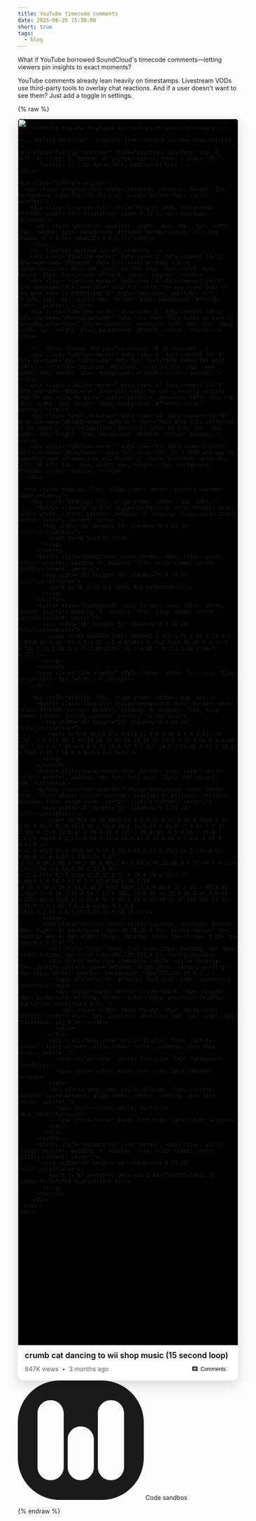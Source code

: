 ```yaml
---
title: YouTube timecode comments
date: 2025-06-25 15:30:00
short: true
tags:
  - blog
---
```


What if YouTube borrowed SoundCloud's timecode comments—letting viewers pin insights to exact moments?

YouTube comments already lean heavily on timestamps. Livestream VODs use third-party tools to overlay chat reactions. And if a user doesn't want to see them? Just add a toggle in settings.

{% raw %}
<!-- Code Sandbox Wrapper -->
<div class="code-sandbox-wrapper">
  <div class="code-sandbox-content">

<div class="youtube-demo" data-playing="false" data-current-time="5" data-duration="15" style="margin: 0; background: #0f0f0f; max-width: 100%; font-family: -apple-system, BlinkMacSystemFont, 'Segoe UI', Roboto, Arial, sans-serif; border-radius: 8px; overflow: hidden; position: relative; box-shadow: 0 10px 30px rgba(0,0,0,0.15), inset 0 1px 0 rgba(255,255,255,0.1);">
  
  <div style="position: relative; background: #000; padding-bottom: 56.25%; overflow: hidden;">
    <img class="video-gif" src="/2025/06/25/YouTube-Timecode-Commentary/cat.gif" style="position: absolute; top: 0; left: 0; width: 100%; height: 100%; object-fit: cover; border-radius: 0; margin-top: 0; margin-bottom: 0; pointer-events: none; border: none;">
    
    <!-- Comments are now displayed as tooltips on timeline markers -->
    
    <!-- Tooltip container - separate from controls so they stay visible -->
    <div class="tooltip-container" style="position: absolute; top: 0; left: 0; right: 0; bottom: 0; pointer-events: none; z-index: 20;">
      <!-- Tooltips will be dynamically positioned here -->
    </div>
    
    <div class="controls-wrapper">
      <div class="progress-bar" style="position: relative; height: 3px; background: rgba(255,255,255,0.3); margin-bottom: 8px; cursor: pointer;">
        <div class="progress-fill" style="height: 100%; background: #ff0000; width: 33%; transition: width 0.1s linear; position: relative;">
          <div style="position: absolute; right: -6px; top: -5px; width: 12px; height: 12px; background: #ff0000; border-radius: 50%; box-shadow: 0 0 0 4px rgba(255,0,0,0.2);"></div>
        </div>
        <!-- Timeline markers for all comments -->
        <div class="timeline-marker" data-time="2" data-comment-id="1" data-username="@TomNook" data-full-text="Already vibing 🎶" style="position: absolute; left: 13.33%; top: -6px; width: 4px; height: 15px; background: #ffeb3b; cursor: pointer;"></div>
        <div class="timeline-marker" data-time="4" data-comment-id="2" data-username="@CatLover2024" data-full-text="The way crumb bobs to the beat here is EVERYTHING 😸" style="position: absolute; left: 26.67%; top: -6px; width: 4px; height: 15px; background: #ffeb3b; cursor: pointer;"></div>
        <div class="timeline-marker" data-time="6" data-comment-id="3" data-username="@NostalgicGamer" data-full-text="This takes me back to Saturday afternoons" style="position: absolute; left: 40%; top: -6px; width: 4px; height: 15px; background: #ffeb3b; cursor: pointer;"></div>
        
        <!-- Dense cluster for popular section (8-10 seconds) -->
        <div class="timeline-marker" data-time="8" data-comment-id="4" data-username="@VirtuallyVibe" data-full-text="HERE COMES THE BEST PART!! 🔥🔥🔥" style="position: absolute; left: 53.33%; top: -6px; width: 4px; height: 15px; background: #ffeb3b; cursor: pointer;"></div>
        <div class="timeline-marker" data-time="9" data-comment-id="5" data-username="@DanceCat" data-full-text="My cat literally stopped what he was doing to dance" style="position: absolute; left: 60%; top: -6px; width: 4px; height: 15px; background: #ffeb3b; cursor: pointer;"></div>
        <div class="timeline-marker" data-time="10" data-comment-id="6" data-username="@BeatDropper" data-full-text="This drop hits different at 2x speed 😤" style="position: absolute; left: 66.67%; top: -6px; width: 4px; height: 15px; background: #ffeb3b; cursor: pointer;"></div>
        <div class="timeline-marker" data-time="13" data-comment-id="7" data-username="@MemeMaster" data-full-text="POV: It's 2008 and you're spending your allowance on Wii Points 🥲" style="position: absolute; left: 86.67%; top: -6px; width: 4px; height: 15px; background: #ffeb3b; cursor: pointer;"></div>
      </div>
      
      <div style="display: flex; align-items: center; justify-content: space-between;">
        <div style="display: flex; align-items: center; gap: 12px;">
          <button class="play-btn" style="background: none; border: none; color: white; cursor: pointer; padding: 0; display: flex; align-items: center; justify-content: center;">
            <svg width="18" height="18" viewBox="0 0 24 24" fill="currentColor">
              <path d="M8 5v14l11-7z"/>
            </svg>
          </button>
          <button style="background: none; border: none; color: white; cursor: pointer; padding: 0; display: flex; align-items: center; justify-content: center;">
            <svg width="18" height="18" viewBox="0 0 24 24" fill="currentColor">
              <path d="M6 4l10 8L6 20V4z M18 4v16h2V4h-2z"/>
            </svg>
          </button>
          <button style="background: none; border: none; color: white; cursor: pointer; padding: 0; display: flex; align-items: center; justify-content: center;">
            <svg width="18" height="18" viewBox="0 0 24 24" fill="currentColor">
              <path d="M3 9v6h4l5 5V4L7 9H3zm13.5 3c0-1.77-1.02-3.29-2.5-4.03v8.05c1.48-.73 2.5-2.25 2.5-4.02zM14 3.23v2.06c2.89.86 5 3.54 5 6.71s-2.11 5.85-5 6.71v2.06c4.01-.91 7-4.49 7-8.77s-2.99-7.86-7-8.77z"/>
            </svg>
          </button>
          <span class="time-display" style="color: white; font-size: 12px; margin-left: 8px;">0:05 / 0:15</span>
        </div>
        
        <div style="display: flex; align-items: center; gap: 8px;">
          <button class="loop-btn" style="background: none; border: none; color: #ff0000; cursor: pointer; padding: 0; display: flex; align-items: center; justify-content: center;" title="Loop">
            <svg width="18" height="18" viewBox="0 0 24 24" fill="currentColor">
              <path d="M12 4V1L8 5l4 4V6c3.31 0 6 2.69 6 6 0 1.01-.25 1.97-.7 2.8l1.46 1.46C19.54 15.03 20 13.57 20 12c0-4.42-3.58-8-8-8zm0 14c-3.31 0-6-2.69-6-6 0-1.01.25-1.97.7-2.8L5.24 7.74C4.46 8.97 4 10.43 4 12c0 4.42 3.58 8 8 8v3l4-4-4-4v3z"/>
            </svg>
          </button>
          <button style="background: none; border: none; color: white; cursor: pointer; padding: 4px 8px; font-size: 13px; font-weight: 400;">CC</button>
          <button class="settings-btn" style="background: none; border: none; color: white; cursor: pointer; padding: 0; position: relative; display: flex; align-items: center; justify-content: center;">
            <svg width="18" height="18" viewBox="0 0 24 24" fill="currentColor">
              <path d="M19.14,12.94c0.04-0.3,0.06-0.61,0.06-0.94c0-0.32-0.02-0.64-0.07-0.94l2.03-1.58c0.18-0.14,0.23-0.41,0.12-0.61 l-1.92-3.32c-0.12-0.22-0.37-0.29-0.59-0.22l-2.39,0.96c-0.5-0.38-1.03-0.7-1.62-0.94L14.4,2.81c-0.04-0.24-0.24-0.41-0.48-0.41 h-3.84c-0.24,0-0.43,0.17-0.47,0.41L9.25,5.35C8.66,5.59,8.12,5.92,7.63,6.29L5.24,5.33c-0.22-0.08-0.47,0-0.59,0.22L2.74,8.87 C2.62,9.08,2.66,9.34,2.86,9.48l2.03,1.58C4.84,11.36,4.8,11.69,4.8,12s0.02,0.64,0.07,0.94l-2.03,1.58 c-0.18,0.14-0.23,0.41-0.12,0.61l1.92,3.32c0.12,0.22,0.37,0.29,0.59,0.22l2.39-0.96c0.5,0.38,1.03,0.7,1.62,0.94l0.36,2.54 c0.05,0.24,0.24,0.41,0.48,0.41h3.84c0.24,0,0.44-0.17,0.47-0.41l0.36-2.54c0.59-0.24,1.13-0.56,1.62-0.94l2.39,0.96 c0.22,0.08,0.47,0,0.59-0.22l1.92-3.32c0.12-0.22,0.07-0.47-0.12-0.61L19.14,12.94z M12,15.6c-1.98,0-3.6-1.62-3.6-3.6 s1.62-3.6,3.6-3.6s3.6,1.62,3.6,3.6S13.98,15.6,12,15.6z"/>
            </svg>
            <div class="settings-menu" style="position: absolute; bottom: 30px; right: 0; background: rgba(28,28,28,0.98); border-radius: 8px; padding: 8px 0; min-width: 260px; display: none; box-shadow: 0 2px 8px rgba(0,0,0,0.5);">
              <div style="color: #aaa; font-size: 11px; padding: 8px 16px; border-bottom: 1px solid rgba(255,255,255,0.1);">Settings</div>
              <div class="menu-item community-toggle" style="display: flex; justify-content: space-between; align-items: center; padding: 10px 16px; cursor: pointer; background: rgba(255,235,59,0.1);">
                <span style="color: #ffeb3b; font-size: 14px;">Community Commentary</span>
                <div class="toggle active" style="width: 36px; height: 20px; background: #ffeb3b; border-radius: 10px; position: relative; transition: background 0.2s;">
                  <div style="width: 16px; height: 16px; background: #212121; border-radius: 50%; position: absolute; top: 2px; right: 2px; transition: all 0.2s;"></div>
                </div>
              </div>
              <div class="menu-item" style="display: flex; justify-content: space-between; align-items: center; padding: 10px 16px; cursor: pointer;">
                <span style="color: white; font-size: 14px;">Playback speed</span>
                <span style="color: #aaa; font-size: 14px;">Normal ›</span>
              </div>
              <div class="menu-item" style="display: flex; justify-content: space-between; align-items: center; padding: 10px 16px; cursor: pointer;">
                <span style="color: white; font-size: 14px;">Quality</span>
                <span style="color: #aaa; font-size: 14px;">Auto ›</span>
              </div>
            </div>
          </button>
          <button style="background: none; border: none; color: white; cursor: pointer; padding: 0; display: flex; align-items: center; justify-content: center;">
            <svg width="18" height="18" viewBox="0 0 24 24" fill="currentColor">
              <path d="M7 14H5v5h5v-2H7v-3zm-2-4h2V7h3V5H5v5zm12 7h-3v2h5v-5h-2v3zM14 5v2h3v3h2V5h-5z"/>
            </svg>
          </button>
        </div>
      </div>
    </div>
  </div>
  
  <div class="video-info-section" style="padding: 12px 16px; border-bottom: 1px solid rgba(255,255,255,0.1);">
    <h3 style="margin: 0 0 8px 0; font-size: 18px; font-weight: 600;">crumb cat dancing to wii shop music (15 second loop)</h3>
    <div style="display: flex; align-items: center; justify-content: space-between;">
      <div style="display: flex; align-items: center; gap: 8px; font-size: 14px;">
        <span>847K views</span>
        <span>•</span>
        <span>3 months ago</span>
      </div>
      <button class="toggle-comments" style="background: transparent; border: 1px solid rgba(255,255,255,0.2); padding: 6px 12px; border-radius: 4px; font-size: 12px; cursor: pointer; display: flex; align-items: center; gap: 6px;">
        <svg width="14" height="14" viewBox="0 0 24 24" fill="currentColor">
          <path d="M21.99 4c0-1.1-.89-2-1.99-2H4c-1.1 0-2 .9-2 2v12c0 1.1.9 2 2 2h14l4 4-.01-18zM18 14H6v-2h12v2zm0-3H6V9h12v2zm0-3H6V6h12v2z"/>
        </svg>
        <span>Comments</span>
      </button>
    </div>
  </div>
  
  <!-- Comments Section -->
  <div class="comments-section" style="display: none; border-top: 1px solid rgba(255,255,255,0.1); padding: 16px; max-height: 210px; overflow-y: auto;">
    <div style="display: flex; justify-content: space-between; align-items: center; margin-bottom: 16px;">
      <h4 style="margin: 0; font-size: 16px;">Comments</h4>
      <select class="comment-sort" style="background: transparent; border: 1px solid rgba(255,255,255,0.2); border-radius: 4px; padding: 4px 8px; font-size: 12px; cursor: pointer; outline: none;">
        <option value="newest">Newest</option>
        <option value="timecode">By timecode</option>
      </select>
    </div>
    
    <!-- Comment Input -->
    <div class="comment-input-box" style="border-radius: 8px; padding: 12px; margin-bottom: 16px;">
      <textarea class="comment-input" placeholder="Add a comment..." style="width: 100%; background: transparent; border: none; resize: none; font-family: inherit; font-size: 14px; line-height: 1.4; outline: none; overflow: hidden; transition: height 0.2s ease;" rows="1"></textarea>
      <div class="comment-actions" style="display: none; justify-content: space-between; align-items: center; margin-top: 8px;">
        <span class="comment-timecode" style="font-size: 12px;">@ 0:00</span>
        <div style="display: flex; gap: 8px;">
          <button class="comment-cancel" style="background: transparent; color: #909090; border: none; padding: 6px 16px; border-radius: 4px; font-size: 14px; cursor: pointer;">Cancel</button>
          <button class="comment-submit" style="background: #065fd4; color: white; border: none; padding: 6px 16px; border-radius: 4px; font-size: 14px; cursor: pointer; opacity: 0.5;" disabled>Comment</button>
        </div>
      </div>
    </div>
    
    <!-- Comments List -->
    <div class="comments-list">
      <div class="comment-item" data-comment-id="1" data-time="2" style="padding: 12px 0; border-bottom: 1px solid rgba(255,255,255,0.1);">
        <div style="display: flex; gap: 12px;">
          <div style="width: 36px; height: 36px; background: #ff9800; border-radius: 50%; display: flex; align-items: center; justify-content: center; font-size: 16px; font-weight: 600; color: white; flex-shrink: 0;">T</div>
          <div style="flex: 1;">
            <div style="display: flex; align-items: center; gap: 8px; margin-bottom: 4px;">
              <span style="color: #f1f1f1; font-size: 13px; font-weight: 500;">@TomNook</span>
              <a href="#" class="comment-time-link" data-time="2" style="color: #3ea6ff; font-size: 12px; text-decoration: none;">0:02</a>
            </div>
            <p style="color: #f1f1f1; font-size: 14px; margin: 0; line-height: 1.4;">Already vibing 🎶</p>
          </div>
        </div>
      </div>
      
      <div class="comment-item" data-comment-id="2" data-time="4" style="padding: 12px 0; border-bottom: 1px solid rgba(255,255,255,0.1);">
        <div style="display: flex; gap: 12px;">
          <div style="width: 36px; height: 36px; background: #ff6b6b; border-radius: 50%; display: flex; align-items: center; justify-content: center; font-size: 16px; font-weight: 600; color: white; flex-shrink: 0;">C</div>
          <div style="flex: 1;">
            <div style="display: flex; align-items: center; gap: 8px; margin-bottom: 4px;">
              <span style="color: #f1f1f1; font-size: 13px; font-weight: 500;">@CatLover2024</span>
              <a href="#" class="comment-time-link" data-time="4" style="color: #3ea6ff; font-size: 12px; text-decoration: none;">0:04</a>
            </div>
            <p style="color: #f1f1f1; font-size: 14px; margin: 0; line-height: 1.4;">The way crumb bobs to the beat here is EVERYTHING 😸</p>
          </div>
        </div>
      </div>
      
      <div class="comment-item" data-comment-id="3" data-time="6" style="padding: 12px 0; border-bottom: 1px solid rgba(255,255,255,0.1);">
        <div style="display: flex; gap: 12px;">
          <div style="width: 36px; height: 36px; background: #2196f3; border-radius: 50%; display: flex; align-items: center; justify-content: center; font-size: 16px; font-weight: 600; color: white; flex-shrink: 0;">N</div>
          <div style="flex: 1;">
            <div style="display: flex; align-items: center; gap: 8px; margin-bottom: 4px;">
              <span style="color: #f1f1f1; font-size: 13px; font-weight: 500;">@NostalgicGamer</span>
              <a href="#" class="comment-time-link" data-time="6" style="color: #3ea6ff; font-size: 12px; text-decoration: none;">0:06</a>
            </div>
            <p style="color: #f1f1f1; font-size: 14px; margin: 0; line-height: 1.4;">This takes me back to Saturday afternoons</p>
          </div>
        </div>
      </div>
      
      <div class="comment-item" data-comment-id="4" data-time="8" style="padding: 12px 0; border-bottom: 1px solid rgba(255,255,255,0.1);">
        <div style="display: flex; gap: 12px;">
          <div style="width: 36px; height: 36px; background: #e91e63; border-radius: 50%; display: flex; align-items: center; justify-content: center; font-size: 16px; font-weight: 600; color: white; flex-shrink: 0;">V</div>
          <div style="flex: 1;">
            <div style="display: flex; align-items: center; gap: 8px; margin-bottom: 4px;">
              <span style="color: #f1f1f1; font-size: 13px; font-weight: 500;">@VirtuallyVibe</span>
              <a href="#" class="comment-time-link" data-time="8" style="color: #3ea6ff; font-size: 12px; text-decoration: none;">0:08</a>
            </div>
            <p style="color: #f1f1f1; font-size: 14px; margin: 0; line-height: 1.4;">HERE COMES THE BEST PART!! 🔥🔥🔥</p>
          </div>
        </div>
      </div>
      
      <div class="comment-item" data-comment-id="5" data-time="9" style="padding: 12px 0; border-bottom: 1px solid rgba(255,255,255,0.1);">
        <div style="display: flex; gap: 12px;">
          <div style="width: 36px; height: 36px; background: #00bcd4; border-radius: 50%; display: flex; align-items: center; justify-content: center; font-size: 16px; font-weight: 600; color: white; flex-shrink: 0;">D</div>
          <div style="flex: 1;">
            <div style="display: flex; align-items: center; gap: 8px; margin-bottom: 4px;">
              <span style="color: #f1f1f1; font-size: 13px; font-weight: 500;">@DanceCat</span>
              <a href="#" class="comment-time-link" data-time="9" style="color: #3ea6ff; font-size: 12px; text-decoration: none;">0:09</a>
            </div>
            <p style="color: #f1f1f1; font-size: 14px; margin: 0; line-height: 1.4;">My cat literally stopped what he was doing to dance</p>
          </div>
        </div>
      </div>
      
      <div class="comment-item" data-comment-id="6" data-time="10" style="padding: 12px 0; border-bottom: 1px solid rgba(255,255,255,0.1);">
        <div style="display: flex; gap: 12px;">
          <div style="width: 36px; height: 36px; background: #795548; border-radius: 50%; display: flex; align-items: center; justify-content: center; font-size: 16px; font-weight: 600; color: white; flex-shrink: 0;">B</div>
          <div style="flex: 1;">
            <div style="display: flex; align-items: center; gap: 8px; margin-bottom: 4px;">
              <span style="color: #f1f1f1; font-size: 13px; font-weight: 500;">@BeatDropper</span>
              <a href="#" class="comment-time-link" data-time="10" style="color: #3ea6ff; font-size: 12px; text-decoration: none;">0:10</a>
            </div>
            <p style="color: #f1f1f1; font-size: 14px; margin: 0; line-height: 1.4;">This drop hits different at 2x speed 😤</p>
          </div>
        </div>
      </div>
      
      <div class="comment-item" data-comment-id="7" data-time="13" style="padding: 12px 0; border-bottom: 1px solid rgba(255,255,255,0.1);">
        <div style="display: flex; gap: 12px;">
          <div style="width: 36px; height: 36px; background: #4ecdc4; border-radius: 50%; display: flex; align-items: center; justify-content: center; font-size: 16px; font-weight: 600; color: white; flex-shrink: 0;">M</div>
          <div style="flex: 1;">
            <div style="display: flex; align-items: center; gap: 8px; margin-bottom: 4px;">
              <span style="color: #f1f1f1; font-size: 13px; font-weight: 500;">@MemeMaster</span>
              <a href="#" class="comment-time-link" data-time="13" style="color: #3ea6ff; font-size: 12px; text-decoration: none;">0:13</a>
            </div>
            <p style="color: #f1f1f1; font-size: 14px; margin: 0; line-height: 1.4;">POV: It's 2008 and you're spending your allowance on Wii Points 🥲</p>
          </div>
        </div>
      </div>
    </div>
  </div>
  
</div>
  </div><!-- End of code-sandbox-content -->
  
  <!-- Minimalist chin with controls -->
  <div class="code-sandbox-chin">
    <div class="code-sandbox-brand">
      <svg width="288" height="273" viewBox="0 0 288 273" fill="none" xmlns="http://www.w3.org/2000/svg">
        <path d="M192 0C245.019 0 288 42.9807 288 96V177C288 230.019 245.019 273 192 273H96C42.9807 273 1.3048e-06 230.019 0 177V96C0 42.9807 42.9807 1.54624e-06 96 0H192ZM75 45C58.4315 45 45 58.4315 45 75V198C45 214.569 58.4315 228 75 228C91.5685 228 105 214.569 105 198V75C105 58.4315 91.5685 45 75 45ZM144 105C127.431 105 114 118.431 114 135V198C114 214.569 127.431 228 144 228C160.569 228 174 214.569 174 198V135C174 118.431 160.569 105 144 105ZM213 45C196.431 45 183 58.4315 183 75V198C183 214.569 196.431 228 213 228C229.569 228 243 214.569 243 198V75C243 58.4315 229.569 45 213 45Z" fill="currentColor"/>
      </svg>
      <span>Code sandbox</span>
    </div>
    <div class="code-sandbox-toggle active" tabindex="0" role="switch" aria-checked="true"></div>
  </div>
</div><!-- End of code-sandbox-wrapper -->


<style>
/* Default cursor for the prototype (non-interactive areas) */
.youtube-demo {
  cursor: url('/components/prototype-sandbox/cursors/default-cursor.svg') 4 4, default;
}

/* Apply default cursor to all elements within the prototype */
.youtube-demo * {
  cursor: inherit !important;
}

/* Clickable elements get the interactive cursor with blue dot */
.youtube-demo button,
.youtube-demo a,
.youtube-demo .timeline-marker,
.youtube-demo .play-btn,
.youtube-demo .loop-btn,
.youtube-demo .settings-btn,
.youtube-demo .action-button,
.youtube-demo .toggle-comments,
.youtube-demo .comment-time-link,
.youtube-demo .menu-item,
.youtube-demo [role="button"],
.youtube-demo [onclick],
.youtube-demo input[type="submit"],
.youtube-demo input[type="button"],
.youtube-demo .clickable {
  cursor: url('/components/prototype-sandbox/cursors/interactive-cursor.svg') 4 4, pointer !important;
}

/* Text selection areas get text cursor */
.youtube-demo input[type="text"],
.youtube-demo textarea,
.youtube-demo [contenteditable="true"],
.youtube-demo .comment-input {
  cursor: text !important;
}

/* Draggable elements get grab cursor */
.youtube-demo .progress-bar,
.youtube-demo .progress-fill {
  cursor: url('/components/prototype-sandbox/cursors/grab-cursor.svg') 12 12, grab !important;
}

/* Disabled elements get not-allowed cursor */
.youtube-demo button:disabled,
.youtube-demo [disabled],
.youtube-demo .disabled {
  cursor: not-allowed !important;
  opacity: 0.5;
}

/* Light mode styles (default) */
.youtube-demo .video-info-section,
.youtube-demo .comments-section {
  background: white;
  color: black;
}

.youtube-demo .video-info-section h3,
.youtube-demo .comments-section h4 {
  color: black;
}

.youtube-demo .video-info-section > div > div {
  color: #606060;
}

.youtube-demo .toggle-comments {
  color: black;
}

.youtube-demo .comments-section .comment-item p,
.youtube-demo .comments-section .comment-item span {
  color: black !important;
}

.youtube-demo .comments-section .comment-input-box {
  background: rgba(0,0,0,0.05) !important;
}

.youtube-demo .comments-section .comment-input {
  color: black !important;
}

.youtube-demo .comments-section .comment-timecode {
  color: #606060 !important;
}

.youtube-demo .comment-sort {
  color: black;
}

/* Dark mode styles */
@media (prefers-color-scheme: dark) {
  .youtube-demo .video-info-section,
  .youtube-demo .comments-section {
    background: rgb(15, 15, 15);
    color: white;
  }
  
  .youtube-demo .video-info-section h3,
  .youtube-demo .comments-section h4 {
    color: #f1f1f1;
  }
  
  .youtube-demo .video-info-section > div > div {
    color: #aaa;
  }
  
  .youtube-demo .toggle-comments {
    color: #f1f1f1;
  }
  
  .youtube-demo .comments-section .comment-item p,
  .youtube-demo .comments-section .comment-item span {
    color: #f1f1f1 !important;
  }
  
  .youtube-demo .comments-section .comment-input-box {
    background: rgba(255,255,255,0.05) !important;
  }
  
  .youtube-demo .comments-section .comment-input {
    color: #f1f1f1 !important;
  }
  
  .youtube-demo .comments-section .comment-timecode {
    color: #aaa !important;
  }
  
  .youtube-demo .comment-sort {
    color: #f1f1f1;
    background: rgb(15, 15, 15) !important;
    border-color: rgba(255,255,255,0.2) !important;
  }
  
  .youtube-demo .comment-sort option {
    background: rgb(15, 15, 15);
  }
}

/* YouTube-style controls fade */
.youtube-demo .controls-wrapper {
  position: absolute;
  bottom: 0;
  left: 0;
  right: 0;
  background: linear-gradient(transparent, rgba(0,0,0,0.9));
  padding: 48px 12px 8px;
  transition: opacity 0.3s ease;
  opacity: 0;
  z-index: 10;
}

.youtube-demo:hover .controls-wrapper,
.youtube-demo.controls-visible .controls-wrapper {
  opacity: 1;
}

/* Ensure image has no hover effects */
.youtube-demo img {
  transform: none !important;
  transition: none !important;
}

/* Clean button styles */
.youtube-demo button {
  transition: opacity 0.15s ease;
  outline: none;
  box-shadow: none !important;
  border: none !important;
}

.youtube-demo button:hover {
  opacity: 0.8;
}

.youtube-demo button:focus {
  outline: none;
}

.youtube-demo .menu-item:hover {
  background: rgba(255,255,255,0.1);
}

.youtube-demo .progress-bar:hover .progress-fill::after {
  width: 16px !important;
  height: 16px !important;
  right: -8px !important;
}

/* Timeline marker hover effects */
.youtube-demo .timeline-marker {
  transform-origin: center bottom;
  transition: all 0.2s ease;
  /* Ensure consistent positioning */
  top: -6px !important;
  height: 15px !important;
  width: 4px !important;
  vertical-align: baseline;
}

.youtube-demo .timeline-marker:hover {
  transform: scale(1.2) translateY(0);
  box-shadow: 0 0 8px rgba(255,235,59,0.6);
}

/* Removed hover requirement - comments show via JavaScript */

.youtube-demo .timeline-tooltip {
  transition: all 0.2s ease;
  z-index: 1000;
}

/* SoundCloud-style comment component */
.sc-comment {
  position: absolute;
  background: rgba(255,255,255,0.98);
  color: #333;
  padding: 8px 10px;
  border-radius: 3px;
  font-size: 12px;
  max-width: 280px;
  box-shadow: 0 2px 8px rgba(0,0,0,0.15);
  opacity: 0;
  pointer-events: none;
  transition: all 0.2s ease;
  white-space: normal;
  line-height: 1.4;
  bottom: 25px;
  left: 50%;
  transform: translateX(-50%);
  cursor: pointer;
}

/* Glassomorphic iOS 16 tooltip style */
.timeline-tooltip-minimal {
  position: absolute;
  display: flex;
  align-items: center;
  gap: 8px;
  opacity: 0;
  pointer-events: none;
  transition: opacity 0.3s cubic-bezier(0.25, 0.46, 0.45, 0.94), transform 0.3s cubic-bezier(0.25, 0.46, 0.45, 0.94), left 0.2s cubic-bezier(0.25, 0.46, 0.45, 0.94), top 0.2s cubic-bezier(0.25, 0.46, 0.45, 0.94);
  z-index: 25; /* Above everything */
  flex-shrink: 0;
  margin: 0 8px;
}


.timeline-tooltip-minimal .tooltip-avatar {
  width: 32px;
  height: 32px;
  border-radius: 50%;
  display: flex;
  align-items: center;
  justify-content: center;
  font-size: 14px;
  font-weight: 600;
  color: white;
  flex-shrink: 0;
  box-shadow: 0 2px 8px rgba(0, 0, 0, 0.3);
}

.timeline-tooltip-minimal .tooltip-comment {
  background: rgba(20, 20, 22, 0.75);
  backdrop-filter: blur(20px) saturate(180%);
  -webkit-backdrop-filter: blur(20px) saturate(180%);
  color: rgba(255, 255, 255, 0.95);
  padding: 6px 12px;
  border-radius: 30px;
  font-size: 13px;
  font-weight: 500;
  max-width: 240px;
  white-space: nowrap;
  overflow: hidden;
  text-overflow: ellipsis;
  cursor: pointer;
  border: 1px solid rgba(255, 255, 255, 0.1);
  box-shadow: 0 8px 32px rgba(0, 0, 0, 0.4), 
              0 2px 8px rgba(0, 0, 0, 0.2),
              inset 0 1px 0 rgba(255, 255, 255, 0.1);
}

.timeline-tooltip-minimal:hover .tooltip-comment {
  background: rgba(25, 25, 27, 0.85);
  transform: translateY(-2px) scale(1.02);
  box-shadow: 0 12px 40px rgba(0, 0, 0, 0.5), 
              0 4px 12px rgba(0, 0, 0, 0.3),
              inset 0 1px 0 rgba(255, 255, 255, 0.15);
}

/* Comment section styles */
.comment-item {
  transition: background 0.3s ease;
}

.comment-item.highlighted {
  background: rgba(255,235,59,0.1) !important;
  animation: highlightPulse 2s ease;
}

@keyframes highlightPulse {
  0% { background: rgba(255,235,59,0.2); }
  50% { background: rgba(255,235,59,0.1); }
  100% { background: rgba(255,235,59,0.1); }
}

.comment-time-link {
  background: rgba(62, 166, 255, 0.1);
  padding: 2px 6px;
  border-radius: 4px;
  transition: all 0.15s ease;
}

.comment-time-link:hover {
  background: rgba(62, 166, 255, 0.2);
  text-decoration: none !important;
}

/* Countdown circle overlay */
.countdown-overlay {
  position: fixed;
  top: 50%;
  left: 50%;
  transform: translate(-50%, -50%);
  width: 80px;
  height: 80px;
  z-index: 9999;
  pointer-events: none;
}

.countdown-circle {
  width: 100%;
  height: 100%;
  transform: rotate(-90deg);
}

.countdown-circle circle {
  fill: none;
  stroke: rgba(255, 255, 255, 0.3);
  stroke-width: 4;
}

.countdown-circle .progress {
  stroke: #ff0000;
  stroke-dasharray: 251.2;
  stroke-dashoffset: 251.2;
  animation: countdown 3s linear forwards;
}

@keyframes countdown {
  to {
    stroke-dashoffset: 0;
  }
}

/* Position tooltips close to timeline */
.youtube-demo .timeline-marker .timeline-tooltip {
  bottom: 25px !important;
}

.sc-comment-header {
  display: flex;
  align-items: center;
  gap: 8px;
  margin-bottom: 4px;
}

.sc-comment-avatar {
  width: 20px;
  height: 20px;
  border-radius: 50%;
  display: flex;
  align-items: center;
  justify-content: center;
  font-size: 10px;
  font-weight: 600;
  color: white;
  flex-shrink: 0;
}

.sc-comment-username {
  font-size: 11px;
  color: #999;
  font-weight: 500;
}

.sc-comment-time {
  font-size: 11px;
  color: #999;
  margin-left: auto;
}

.sc-comment-text {
  color: #333;
  font-size: 12px;
  line-height: 1.4;
  word-break: break-word;
}

.sc-comment-arrow {
  position: absolute;
  bottom: -6px;
  left: 50%;
  transform: translateX(-50%);
  width: 0;
  height: 0;
  border-left: 6px solid transparent;
  border-right: 6px solid transparent;
  border-top: 6px solid rgba(255,255,255,0.98);
}

/* Modern pulse animation */
@keyframes modernPulse {
  0%, 100% {
    transform: scale(1);
    opacity: 0.4;
  }
  50% {
    transform: scale(1.5);
    opacity: 0.2;
  }
}

/* Comments section transitions */
.comments-section {
  transition: all 0.2s ease;
  transform-origin: top;
  overflow: hidden;
  position: relative;
  contain: layout style;
}

.comments-section.expanding {
  animation: expandSection 0.2s ease forwards;
}

.comments-section.collapsing {
  animation: collapseSection 0.15s ease forwards;
}

@keyframes expandSection {
  from {
    opacity: 0;
    max-height: 0;
  }
  to {
    opacity: 1;
    max-height: 210px;
  }
}

@keyframes collapseSection {
  from {
    opacity: 1;
    max-height: 210px;
  }
  to {
    opacity: 0;
    max-height: 0;
  }
}

/* Live demo indicator animations */
@keyframes pillPulse {
  0%, 100% {
    transform: scale(1);
    box-shadow: 0 0 0 0 rgba(0,255,136,0.1);
  }
  50% {
    transform: scale(1.02);
    box-shadow: 0 0 0 8px rgba(0,255,136,0.05);
  }
}

@keyframes ledGlow {
  0% {
    box-shadow: 0 0 8px #00ff88, 0 0 16px rgba(0,255,136,0.4), inset 0 1px 1px rgba(255,255,255,0.3);
  }
  100% {
    box-shadow: 0 0 12px #00ff88, 0 0 24px rgba(0,255,136,0.6), inset 0 1px 1px rgba(255,255,255,0.5);
  }
}

@keyframes pulseRing {
  0% {
    transform: translate(-50%, -50%) scale(0.5);
    opacity: 1;
  }
  100% {
    transform: translate(-50%, -50%) scale(4);
    opacity: 0;
  }
}
</style>

<script>
document.addEventListener('DOMContentLoaded', function() {
  const demo = document.querySelector('.youtube-demo');
  if (!demo) return; // Exit if demo not found
  
  // Store GIF state
  const gifImg = demo.querySelector('.video-gif');
  const gifSrc = gifImg ? gifImg.src : null;
  let gifPaused = false;
  
  const playBtn = demo.querySelector('.play-btn');
  const progressBar = demo.querySelector('.progress-bar');
  const progressFill = demo.querySelector('.progress-fill');
  const timeDisplay = demo.querySelector('.time-display');
  const settingsBtn = demo.querySelector('.settings-btn');
  const settingsMenu = demo.querySelector('.settings-menu');
  const communityToggle = demo.querySelector('.community-toggle');
  const comments = demo.querySelectorAll('.comment');
  const timelineMarkers = demo.querySelectorAll('.timeline-marker');
  const commentsSection = demo.querySelector('.comments-section');
  const commentInput = demo.querySelector('.comment-input');
  const commentTimecode = demo.querySelector('.comment-timecode');
  const commentSubmit = demo.querySelector('.comment-submit');
  const commentCancel = demo.querySelector('.comment-cancel');
  const commentActions = demo.querySelector('.comment-actions');
  const commentsList = demo.querySelector('.comments-list');
  const toggleCommentsBtn = demo.querySelector('.toggle-comments');
  const loopBtn = demo.querySelector('.loop-btn');
  const tooltipContainer = demo.querySelector('.tooltip-container');
  const commentSort = demo.querySelector('.comment-sort');
  
  let playing = false;
  let currentTime = 5; // Start at 0:05
  let duration = 15; // 0:15 total
  let playInterval = null;
  let loopEnabled = true; // Enabled by default like YouTube Premium
  let commentTimeouts = new Map();
  let communityEnabled = true;
  
  // Create a unique demo instance object attached to the demo element
  demo.youtubeDemo = {
    get playing() { return playing; },
    get currentTime() { return currentTime; },
    set currentTime(val) { currentTime = val; updateTime(); },
    showControls: showControls,
    resetCommunity: () => { communityEnabled = true; },
    hideAllComments: hideAllComments
  };
  
  // Format time
  function formatTime(seconds) {
    const mins = Math.floor(seconds / 60);
    const secs = Math.floor(seconds % 60);
    return `${mins}:${secs.toString().padStart(2, '0')}`;
  }
  
  // Update time display
  function updateTime() {
    timeDisplay.textContent = `${formatTime(currentTime)} / ${formatTime(duration)}`;
    const progress = (currentTime / duration) * 100;
    progressFill.style.width = progress + '%';
  }
  
  // Show comment with stacking logic
  function showComment(comment) {
    if (!communityEnabled) return;
    
    const commentTime = parseInt(comment.dataset.time);
    
    // Find other comments that should be visible at the same time (within 5 seconds)
    const nearbyComments = Array.from(comments).filter(c => {
      const cTime = parseInt(c.dataset.time);
      return Math.abs(cTime - commentTime) <= 5 && c.style.opacity !== '1';
    });
    
    // Hide all other comments that aren't nearby
    comments.forEach(c => {
      const cTime = parseInt(c.dataset.time);
      if (Math.abs(cTime - commentTime) > 5) {
        c.style.opacity = '0';
        c.style.bottom = '80px'; // Reset to baseline
        clearTimeout(commentTimeouts.get(c));
      }
    });
    
    // Show up to 3 nearby comments with stacking
    const visibleComments = nearbyComments.slice(0, 3);
    visibleComments.forEach((c, index) => {
      // Apply vertical stacking by adjusting bottom position
      const baseBottom = 80; // Base position in pixels
      const stackOffset = index * 40; // 40px vertical offset for each stacked comment
      
      c.style.bottom = `${baseBottom + stackOffset}px`;
      
      // Add subtle opacity and scale variation for depth
      c.style.opacity = index === 0 ? '1' : (index === 1 ? '0.9' : '0.8');
      c.style.transform = `translateX(-50%) scale(${1 - index * 0.05})`;
      c.style.zIndex = 100 - index;
      
      // Auto-hide after 7 seconds
      const timeout = setTimeout(() => {
        c.style.opacity = '0';
        // Reset position
        c.style.bottom = '80px';
        c.style.transform = 'translateX(-50%)';
        c.style.zIndex = '';
      }, 7000);
      
      commentTimeouts.set(c, timeout);
    });
  }
  
  // Hide all comments/tooltips
  function hideAllComments() {
    // Hide all tooltips in the container
    const tooltips = tooltipContainer.querySelectorAll('.timeline-tooltip-minimal');
    tooltips.forEach(tooltip => {
      tooltip.style.opacity = '0';
      tooltip.style.pointerEvents = 'none';
      clearTimeout(commentTimeouts.get(tooltip));
    });
    
    commentTimeouts.clear();
  }
  
  // Create tooltip for marker
  function createTooltip(marker) {
    const tooltip = document.createElement('div');
    tooltip.className = 'timeline-tooltip-minimal';
    tooltip.dataset.markerId = marker.dataset.time;
    
    // Create avatar
    const avatar = document.createElement('div');
    avatar.className = 'tooltip-avatar';
    const username = marker.dataset.username || '@User';
    const initial = username.charAt(1) || username.charAt(0); // Skip @ if present
    avatar.textContent = initial.toUpperCase();
    
    // Generate avatar color based on username
    const colors = ['#ff9800', '#ff6b6b', '#2196f3', '#e91e63', '#00bcd4', '#795548', '#4ecdc4'];
    const colorIndex = username.charCodeAt(1) % colors.length;
    avatar.style.background = colors[colorIndex];
    
    // Create comment pill
    const comment = document.createElement('div');
    comment.className = 'tooltip-comment';
    comment.textContent = marker.dataset.fullText || '';
    
    tooltip.appendChild(avatar);
    tooltip.appendChild(comment);
    tooltipContainer.appendChild(tooltip);
    return tooltip;
  }
  
  // Position tooltip relative to marker
  function positionTooltip(tooltip, marker) {
    const demoRect = demo.getBoundingClientRect();
    const videoSection = demo.querySelector('div[style*="padding-bottom: 56.25%"]');
    const videoRect = videoSection.getBoundingClientRect();
    const controlsVisible = demo.classList.contains('controls-visible');
    const controlsWrapper = demo.querySelector('.controls-wrapper');
    
    // Ensure tooltip is in container
    if (tooltip.parentElement !== tooltipContainer) {
      tooltipContainer.appendChild(tooltip);
    }
    
    // Reset positioning
    tooltip.style.position = 'absolute';
    
    if (controlsVisible && marker) {
      // When controls visible, position above the timeline marker
      const markerRect = marker.getBoundingClientRect();
      const progressBar = demo.querySelector('.progress-bar');
      const progressBarRect = progressBar.getBoundingClientRect();
      const containerRect = tooltipContainer.getBoundingClientRect();
      
      // Get tooltip dimensions
      tooltip.style.visibility = 'hidden';
      tooltip.style.display = 'flex';
      const tooltipRect = tooltip.getBoundingClientRect();
      const tooltipWidth = tooltipRect.width;
      const tooltipHeight = tooltipRect.height;
      tooltip.style.visibility = '';
      
      // Calculate position relative to container
      const markerLeft = markerRect.left - containerRect.left + markerRect.width / 2;
      const progressTop = progressBarRect.top - containerRect.top;
      
      // Calculate horizontal position with bounds checking
      let leftPos = markerLeft;
      const minLeft = tooltipWidth/2 + 10;
      const maxLeft = containerRect.width - tooltipWidth/2 - 10;
      
      if (leftPos < minLeft) {
        leftPos = minLeft;
      } else if (leftPos > maxLeft) {
        leftPos = maxLeft;
      }
      
      // Position above progress bar
      tooltip.style.left = leftPos + 'px';
      tooltip.style.top = (progressTop - tooltipHeight - 20) + 'px';
      tooltip.style.transform = 'translateX(-50%)';
    } else {
      // When controls hidden, position at bottom of video (3px from bottom)
      const containerRect = tooltipContainer.getBoundingClientRect();
      const videoGif = demo.querySelector('.video-gif');
      const videoRect = videoGif.getBoundingClientRect();
      
      // Calculate position relative to container
      const centerX = containerRect.width / 2;
      const bottomY = (videoRect.bottom - containerRect.top) - 3; // 3px from bottom of video
      
      // Get tooltip height for proper positioning
      tooltip.style.visibility = 'hidden';
      tooltip.style.display = 'flex';
      const tooltipHeight = tooltip.getBoundingClientRect().height;
      tooltip.style.visibility = '';
      
      tooltip.style.left = centerX + 'px';
      tooltip.style.top = (bottomY - tooltipHeight) + 'px';
      tooltip.style.transform = 'translateX(-50%)';
    }
  }
  
  // Open comments section and highlight specific comment
  function openCommentsAndHighlight(commentId) {
    // Show comments section
    commentsSection.style.display = 'block';
    
    // Remove existing highlights
    document.querySelectorAll('.comment-item').forEach(item => {
      item.classList.remove('highlighted');
    });
    
    // Find and highlight the specific comment
    const targetComment = commentsSection.querySelector(`[data-comment-id="${commentId}"]`);
    if (targetComment) {
      targetComment.classList.add('highlighted');
      // Scroll to comment
      // Scroll within the comments section only
      const commentsContainer = targetComment.closest('.comments-section');
      if (commentsContainer) {
        const containerRect = commentsContainer.getBoundingClientRect();
        const targetRect = targetComment.getBoundingClientRect();
        const scrollTop = targetRect.top - containerRect.top + commentsContainer.scrollTop - (containerRect.height / 2) + (targetRect.height / 2);
        commentsContainer.scrollTop = scrollTop;
      }
    }
  }
  
  // Check for comments at current time
  function checkComments() {
    if (!communityEnabled) return;
    
    // Show comments near current time
    timelineMarkers.forEach(marker => {
      const markerTime = parseInt(marker.dataset.time);
      const timeDiff = currentTime - markerTime;
      
      // Only show if we just passed this time (within 0.2 seconds)
      if (timeDiff >= 0 && timeDiff < 0.2) {
        // Hide all other comments first
        hideAllComments();
        
        // Get or create tooltip for this marker
        let tooltip = tooltipContainer.querySelector(`[data-marker-id="${marker.dataset.time}"]`);
        if (!tooltip) {
          tooltip = createTooltip(marker);
        }
        
        // Position and show tooltip
        positionTooltip(tooltip, marker);
        tooltip.style.opacity = '1';
        tooltip.style.pointerEvents = 'auto';
        
        // Auto-hide after 3 seconds
        const timeout = setTimeout(() => {
          tooltip.style.opacity = '0';
          tooltip.style.pointerEvents = 'none';
        }, 3000);
        
        commentTimeouts.set(tooltip, timeout);
      }
    });
  }
  
  // Timeline marker click handlers
  timelineMarkers.forEach(marker => {
    marker.addEventListener('click', (e) => {
      e.stopPropagation();
      const time = parseInt(marker.dataset.time);
      currentTime = time;
      updateTime();
      
      if (communityEnabled) {
        // Hide all other tooltips
        hideAllComments();
        
        // Get or create tooltip for this marker
        let tooltip = tooltipContainer.querySelector(`[data-marker-id="${marker.dataset.time}"]`);
        if (!tooltip) {
          tooltip = createTooltip(marker);
        }
        
        // Position and show tooltip
        positionTooltip(tooltip, marker);
        tooltip.style.opacity = '1';
        tooltip.style.pointerEvents = 'auto';
        
        // Auto-hide after 3 seconds
        const timeout = setTimeout(() => {
          tooltip.style.opacity = '0';
          tooltip.style.pointerEvents = 'none';
        }, 3000);
        
        commentTimeouts.set(tooltip, timeout);
      }
    });
  });
  
  // Add click handler to tooltips (use event delegation)
  tooltipContainer.addEventListener('click', (e) => {
    const tooltip = e.target.closest('.timeline-tooltip-minimal');
    if (tooltip) {
      e.stopPropagation();
      const markerId = tooltip.dataset.markerId;
      const marker = demo.querySelector(`.timeline-marker[data-time="${markerId}"]`);
      if (marker && marker.dataset.commentId) {
        openCommentsAndHighlight(marker.dataset.commentId);
      }
    }
  });

  // Control visibility timeout
  let controlsTimeout = null;
  
  function showControls() {
    demo.classList.add('controls-visible');
    clearTimeout(controlsTimeout);
    controlsTimeout = setTimeout(() => {
      if (playing) {
        demo.classList.remove('controls-visible');
      }
    }, 3000);
  }
  
  // Watch for controls visibility changes and reposition all visible tooltips
  const controlsObserver = new MutationObserver((mutations) => {
    mutations.forEach((mutation) => {
      if (mutation.type === 'attributes' && mutation.attributeName === 'class') {
        // Reposition all visible tooltips
        const visibleTooltips = tooltipContainer.querySelectorAll('.timeline-tooltip-minimal[style*="opacity: 1"]');
        visibleTooltips.forEach(tooltip => {
          const markerId = tooltip.dataset.markerId;
          const marker = demo.querySelector(`.timeline-marker[data-time="${markerId}"]`);
          if (marker) {
            positionTooltip(tooltip, marker);
          }
        });
      }
    });
  });
  
  // Start observing the demo element for class changes
  controlsObserver.observe(demo, { 
    attributes: true, 
    attributeFilter: ['class'] 
  });
  
  // Show controls on mouse move
  demo.addEventListener('mousemove', () => {
    showControls();
  });
  
  // Click on video to play/pause
  const videoContainer = demo.querySelector('div[style*="padding-bottom: 56.25%"]');
  if (videoContainer) {
    videoContainer.addEventListener('click', (e) => {
      // Don't trigger if clicking on controls or other interactive elements
      if (e.target === videoContainer || e.target.classList.contains('video-gif')) {
        playBtn.click();
      }
    });
  }
  
  // Play/pause
  playBtn.addEventListener('click', () => {
    // If at the end of video, restart from beginning
    if (currentTime >= duration) {
      currentTime = 0;
      updateTime();
      hideAllComments();
    }
    
    playing = !playing;
    demo.dataset.playing = playing;
    
    if (playing) {
      // Change to pause icon
      playBtn.innerHTML = `<svg width="18" height="18" viewBox="0 0 24 24" fill="currentColor">
        <path d="M6 19h4V5H6v14zm8-14v14h4V5h-4z"/>
      </svg>`;
      
      // Resume GIF
      if (gifImg && gifPaused) {
        gifImg.src = gifSrc;
        gifPaused = false;
      }
      
      // Hide controls after 3 seconds
      showControls();
      
      // Start playback with requestAnimationFrame
      let lastFrameTime = performance.now();
      
      function animate(currentFrameTime) {
        if (!playing) return;
        
        // Calculate time elapsed since last frame
        const deltaTime = (currentFrameTime - lastFrameTime) / 1000; // Convert to seconds
        lastFrameTime = currentFrameTime;
        
        if (currentTime < duration) {
          currentTime += deltaTime;
          updateTime();
          checkComments();
          
          // Continue animation
          playInterval = requestAnimationFrame(animate);
        } else {
          // End of video
          if (loopEnabled) {
            // Loop back to beginning
            currentTime = 0;
            updateTime();
            hideAllComments();
            
            // Show controls briefly on loop
            showControls();
            setTimeout(() => {
              if (playing) {
                demo.classList.remove('controls-visible');
              }
            }, 1500);
            
            // Continue animation loop
            playInterval = requestAnimationFrame(animate);
          } else {
            // Stop playback
            playing = false;
            playBtn.innerHTML = `<svg width="18" height="18" viewBox="0 0 24 24" fill="currentColor">
              <path d="M8 5v14l11-7z"/>
            </svg>`;
            demo.classList.add('controls-visible');
            demo.dataset.playing = 'false';
            
            // Pause GIF at the end
            if (gifImg && !gifPaused) {
              const canvas = document.createElement('canvas');
              canvas.width = gifImg.naturalWidth || gifImg.width;
              canvas.height = gifImg.naturalHeight || gifImg.height;
              const ctx = canvas.getContext('2d');
              ctx.drawImage(gifImg, 0, 0);
              gifImg.src = canvas.toDataURL();
              gifPaused = true;
            }
          }
        }
      }
      
      // Start the animation
      playInterval = requestAnimationFrame(animate);
    } else {
      // Change to play icon
      playBtn.innerHTML = `<svg width="18" height="18" viewBox="0 0 24 24" fill="currentColor">
        <path d="M8 5v14l11-7z"/>
      </svg>`;
      cancelAnimationFrame(playInterval);
      demo.classList.add('controls-visible');
      
      // Pause GIF by replacing with static frame
      if (gifImg && !gifPaused) {
        // Create canvas to capture current frame
        const canvas = document.createElement('canvas');
        canvas.width = gifImg.naturalWidth || gifImg.width;
        canvas.height = gifImg.naturalHeight || gifImg.height;
        const ctx = canvas.getContext('2d');
        ctx.drawImage(gifImg, 0, 0);
        gifImg.src = canvas.toDataURL();
        gifPaused = true;
      }
    }
  });
  
  // Progress bar seek
  progressBar.addEventListener('click', (e) => {
    const rect = progressBar.getBoundingClientRect();
    const percentage = (e.clientX - rect.left) / rect.width;
    currentTime = duration * percentage;
    updateTime();
    
    // Check for comments at new position
    hideAllComments();
    setTimeout(checkComments, 100);
  });
  
  // Settings menu
  settingsBtn.addEventListener('click', (e) => {
    e.stopPropagation();
    settingsMenu.style.display = settingsMenu.style.display === 'none' ? 'block' : 'none';
  });
  
  // Close settings when clicking outside
  document.addEventListener('click', (e) => {
    if (!settingsMenu.contains(e.target) && !settingsBtn.contains(e.target)) {
      settingsMenu.style.display = 'none';
    }
  });
  
  // Community Commentary toggle
  communityToggle.addEventListener('click', (e) => {
    e.stopPropagation();
    communityEnabled = !communityEnabled;
    
    const toggle = communityToggle.querySelector('.toggle');
    const toggleBtn = toggle.querySelector('div');
    
    if (communityEnabled) {
      toggle.style.background = '#ffeb3b';
      toggleBtn.style.left = '';
      toggleBtn.style.right = '2px';
    } else {
      toggle.style.background = 'rgba(255,255,255,0.3)';
      toggleBtn.style.left = '2px';
      toggleBtn.style.right = '';
      hideAllComments();
    }
  });
  
  // Community Commentary is the only menu item now
  
  // Comment input handling
  if (commentInput) {
    // Focus handler - expand the comment box
    commentInput.addEventListener('focus', () => {
      commentInput.rows = 2;
      commentActions.style.display = 'flex';
      // Update timecode when focusing on input
      commentTimecode.textContent = `@ ${formatTime(currentTime)}`;
    });
    
    // Input handler
    commentInput.addEventListener('input', () => {
      const hasText = commentInput.value.trim().length > 0;
      commentSubmit.disabled = !hasText;
      commentSubmit.style.opacity = hasText ? '1' : '0.5';
      
      // Auto-resize based on content
      commentInput.style.height = 'auto';
      commentInput.style.height = commentInput.scrollHeight + 'px';
    });
    
    // Cancel button handler
    if (commentCancel) {
      commentCancel.addEventListener('click', () => {
        commentInput.value = '';
        commentInput.rows = 1;
        commentInput.style.height = 'auto';
        commentActions.style.display = 'none';
        commentSubmit.disabled = true;
        commentSubmit.style.opacity = '0.5';
        commentInput.blur();
      });
    }
  }
  
  // Submit comment
  if (commentSubmit) {
    commentSubmit.addEventListener('click', () => {
      const text = commentInput.value.trim();
      if (text) {
        // Add new comment to the list
        const newComment = document.createElement('div');
        newComment.className = 'comment-item';
        newComment.dataset.time = Math.floor(currentTime);
        newComment.style.cssText = 'padding: 12px 0; border-bottom: 1px solid rgba(255,255,255,0.1);';
        
        newComment.innerHTML = `
          <div style="display: flex; gap: 12px;">
            <div style="width: 36px; height: 36px; background: #673ab7; border-radius: 50%; display: flex; align-items: center; justify-content: center; font-size: 16px; font-weight: 600; color: white; flex-shrink: 0;">Y</div>
            <div style="flex: 1;">
              <div style="display: flex; align-items: center; gap: 8px; margin-bottom: 4px;">
                <span style="color: #f1f1f1; font-size: 13px; font-weight: 500;">@You</span>
                <a href="#" class="comment-time-link" data-time="${Math.floor(currentTime)}" style="color: #3ea6ff; font-size: 12px; text-decoration: none;">${formatTime(currentTime)}</a>
              </div>
              <p style="color: #f1f1f1; font-size: 14px; margin: 0; line-height: 1.4;">${text}</p>
            </div>
          </div>
        `;
        
        // Add to comments list
        commentsList.appendChild(newComment);
        
        // Clear and collapse input
        commentInput.value = '';
        commentInput.rows = 1;
        commentInput.style.height = 'auto';
        commentActions.style.display = 'none';
        commentSubmit.disabled = true;
        commentSubmit.style.opacity = '0.5';
        commentInput.blur();
        
        // Show comments section if hidden
        if (commentsSection.style.display === 'none') {
          commentsSection.style.display = 'block';
        }
        
        // Highlight new comment
        newComment.classList.add('highlighted');
        // Scroll within the comments section only
        const commentsContainer = newComment.closest('.comments-section');
        if (commentsContainer) {
          const containerRect = commentsContainer.getBoundingClientRect();
          const targetRect = newComment.getBoundingClientRect();
          const scrollTop = targetRect.top - containerRect.top + commentsContainer.scrollTop - (containerRect.height / 2) + (targetRect.height / 2);
          commentsContainer.scrollTop = scrollTop;
        }
      }
    });
  }
  
  // Sort comments function
  function sortComments(sortBy) {
    const commentsContainer = commentsList;
    const comments = Array.from(commentsContainer.querySelectorAll('.comment-item'));
    
    comments.sort((a, b) => {
      if (sortBy === 'newest') {
        // Reverse order for newest first (comment 7 first, comment 1 last)
        return parseInt(b.dataset.commentId) - parseInt(a.dataset.commentId);
      } else {
        // By timecode (ascending)
        return parseInt(a.dataset.time) - parseInt(b.dataset.time);
      }
    });
    
    // Clear and re-append in new order
    commentsContainer.innerHTML = '';
    comments.forEach(comment => commentsContainer.appendChild(comment));
  }
  
  // Comment sort dropdown handler
  if (commentSort) {
    commentSort.addEventListener('change', (e) => {
      sortComments(e.target.value);
    });
    
    // Sort by newest on load
    sortComments('newest');
  }
  
  // Update timecode display periodically
  setInterval(() => {
    if (commentInput && document.activeElement === commentInput) {
      commentTimecode.textContent = `@ ${formatTime(currentTime)}`;
    }
  }, 100);
  
  // Loop button
  if (loopBtn) {
    loopBtn.addEventListener('click', () => {
      loopEnabled = !loopEnabled;
      loopBtn.style.opacity = loopEnabled ? '1' : '0.7';
      loopBtn.style.color = loopEnabled ? '#ff0000' : 'rgba(255,255,255,0.7)';
    });
  }
  
  // Toggle comments button
  if (toggleCommentsBtn) {
    toggleCommentsBtn.addEventListener('click', () => {
      const isHidden = commentsSection.style.display === 'none';
      
      if (isHidden) {
        commentsSection.style.display = 'block';
        commentsSection.classList.remove('collapsing');
        commentsSection.classList.add('expanding');
        toggleCommentsBtn.style.background = 'rgba(255,255,255,0.1)';
      } else {
        commentsSection.classList.remove('expanding');
        commentsSection.classList.add('collapsing');
        setTimeout(() => {
          commentsSection.style.display = 'none';
        }, 150);
        toggleCommentsBtn.style.background = 'transparent';
      }
    });
  }
  
  // Set up click handler for comment time links - ISOLATED TO THIS DEMO
  demo.addEventListener('click', function(e) {
    if (e.target.classList.contains('comment-time-link')) {
      e.preventDefault();
      
      const time = parseInt(e.target.dataset.time);
      
      // Use the demo-specific youtubeDemo object
      if (demo.youtubeDemo) {
        // Set the time using the setter
        demo.youtubeDemo.currentTime = time;
        
        // Pause if playing  
        if (demo.youtubeDemo.playing && playBtn) {
          playBtn.click();
        }
        
        // Show controls
        if (demo.youtubeDemo.showControls) {
          demo.youtubeDemo.showControls();
        }
        
        // Check for timeline tooltips at this time
        setTimeout(() => {
          const markers = demo.querySelectorAll('.timeline-marker');
          markers.forEach(marker => {
            if (parseInt(marker.dataset.time) === time) {
              // Trigger mouseover to show tooltip
              const event = new MouseEvent('mouseover', {
                view: window,
                bubbles: true,
                cancelable: true
              });
              marker.dispatchEvent(event);
            }
          });
        }, 100);
      } else {
        // Fallback: Update UI directly if youtubeDemo not available
        const progress = (time / duration) * 100;
        progressFill.style.width = progress + '%';
        
        // Update time display
        timeDisplay.textContent = `${formatTime(time)} / ${formatTime(duration)}`;
        
        // Show controls
        demo.classList.add('controls-visible');
        
        // Pause if playing
        if (demo.dataset.playing === 'true' && playBtn) {
          playBtn.click();
        }
      }
      
      // Highlight the clicked comment - only within THIS demo
      const commentItem = e.target.closest('.comment-item');
      if (commentItem) {
        // Remove existing highlights only within this demo
        demo.querySelectorAll('.comment-item').forEach(item => {
          item.style.background = 'transparent';
        });
        // Add highlight to clicked comment
        commentItem.style.background = 'rgba(62, 166, 255, 0.1)';
        commentItem.style.borderRadius = '8px';
        commentItem.style.transition = 'background 0.3s ease';
      }
    }
  });
  
  // Initialize
  updateTime();
  demo.classList.add('controls-visible'); // Start with controls visible
  
  // Autoplay on load
  setTimeout(() => {
    playBtn.click();
  }, 500);
});

// Code sandbox toggle functionality
document.addEventListener('DOMContentLoaded', function() {
  const sandboxWrapper = document.querySelector('.code-sandbox-wrapper');
  const toggleSwitch = document.querySelector('.code-sandbox-toggle');
  const youtubeDemo = document.querySelector('.youtube-demo');
  
  if (toggleSwitch && sandboxWrapper && youtubeDemo) {
    let isOn = true;
    let wasAutoToggled = false; // Track if it was auto-toggled by scroll
    
    function setToggleState(on, isAutomatic = false) {
      isOn = on;
      
      if (isOn) {
        // Turn ON
        sandboxWrapper.classList.remove('collapsed');
        toggleSwitch.classList.add('active');
        toggleSwitch.setAttribute('aria-checked', 'true');
        wasAutoToggled = false;
        
        // Reset the demo to initial state
        const demo = youtubeDemo;
        if (demo && demo.youtubeDemo) {
          // Reset time to 5 seconds
          demo.youtubeDemo.currentTime = 5;
          
          // Ensure demo is paused
          const playBtn = demo.querySelector('.play-btn');
          if (demo.dataset.playing === 'true' && playBtn) {
            playBtn.click();
          }
          
          // Reset controls visibility
          demo.classList.add('controls-visible');
          
          // Re-enable community commentary
          demo.youtubeDemo.resetCommunity();
          const communityToggle = demo.querySelector('.community-toggle');
          if (communityToggle) {
            const toggle = communityToggle.querySelector('.toggle');
            const toggleBtn = toggle.querySelector('div');
            toggle.style.background = '#ffeb3b';
            toggleBtn.style.left = '';
            toggleBtn.style.right = '2px';
          }
          
          // Hide all tooltips and comments
          demo.youtubeDemo.hideAllComments();
          
          // Restart autoplay after a delay
          setTimeout(() => {
            if (playBtn && demo.dataset.playing !== 'true') {
              playBtn.click();
            }
          }, 500);
        }
      } else {
        // Turn OFF
        sandboxWrapper.classList.add('collapsed');
        toggleSwitch.classList.remove('active');
        toggleSwitch.setAttribute('aria-checked', 'false');
        youtubeDemo.style.display = 'none';
        
        // Pause the demo if it's playing
        const playBtn = youtubeDemo.querySelector('.play-btn');
        if (youtubeDemo.dataset.playing === 'true' && playBtn) {
          playBtn.click();
        }
        
        if (isAutomatic) {
          wasAutoToggled = true;
        }
      }
    }
    
    // Manual toggle - click handler
    toggleSwitch.addEventListener('click', function(e) {
      e.stopPropagation();
      setToggleState(!isOn, false);
      wasAutoToggled = false; // Reset auto-toggle flag on manual interaction
    });
    
    // Keyboard accessibility - space/enter to toggle
    toggleSwitch.addEventListener('keydown', function(e) {
      if (e.key === ' ' || e.key === 'Enter') {
        e.preventDefault();
        e.stopPropagation();
        setToggleState(!isOn, false);
        wasAutoToggled = false;
      }
    });
    
    // Set up Intersection Observer to auto-toggle based on visibility
    const observer = new IntersectionObserver((entries) => {
      entries.forEach(entry => {
        if (entry.isIntersecting) {
          // Element is visible
          if (wasAutoToggled && !isOn) {
            // Auto-turn ON only if it was auto-turned OFF
            setToggleState(true, true);
          }
        } else {
          // Element is not visible
          if (isOn) {
            // Auto-turn OFF if currently ON
            setToggleState(false, true);
          }
        }
      });
    }, {
      // Trigger when 10% of the element is visible
      threshold: 0.1,
      // Add some margin so it triggers slightly before/after the element is fully out of view
      rootMargin: '50px'
    });
    
    // Start observing the sandbox wrapper
    observer.observe(sandboxWrapper);
  }
});
</script>
{% endraw %}